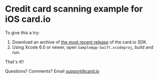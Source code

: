 Credit card scanning example for iOS card.io
============================================

To give this a try:

1. Download an archive of [the most recent release](https://github.com/card-io/card.io-iOS-SDK/releases) of the card.io SDK.
2. Using Xcode 6.0 or newer, open `SampleApp-Swift.xcodeproj`, build and run.

That's it!!

Questions? Comments? Email support@card.io
